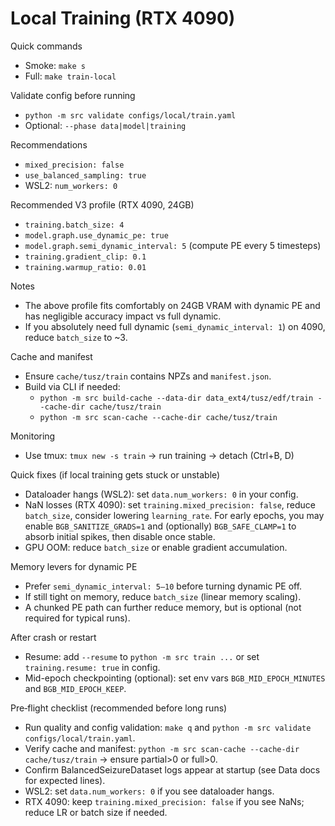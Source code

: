 # Local Training (RTX 4090)

Quick commands

- Smoke: `make s`
- Full: `make train-local`

Validate config before running

- `python -m src validate configs/local/train.yaml`
- Optional: `--phase data|model|training`

Recommendations

- `mixed_precision: false`
- `use_balanced_sampling: true`
- WSL2: `num_workers: 0`

Recommended V3 profile (RTX 4090, 24GB)

- `training.batch_size: 4`
- `model.graph.use_dynamic_pe: true`
- `model.graph.semi_dynamic_interval: 5`  (compute PE every 5 timesteps)
- `training.gradient_clip: 0.1`
- `training.warmup_ratio: 0.01`

Notes

- The above profile fits comfortably on 24GB VRAM with dynamic PE and has negligible accuracy impact vs full dynamic.
- If you absolutely need full dynamic (`semi_dynamic_interval: 1`) on 4090, reduce `batch_size` to ~3.

Cache and manifest

- Ensure `cache/tusz/train` contains NPZs and `manifest.json`.
- Build via CLI if needed:
  - `python -m src build-cache --data-dir data_ext4/tusz/edf/train --cache-dir cache/tusz/train`
  - `python -m src scan-cache --cache-dir cache/tusz/train`

Monitoring

- Use tmux: `tmux new -s train` → run training → detach (Ctrl+B, D)

Quick fixes (if local training gets stuck or unstable)

- Dataloader hangs (WSL2): set `data.num_workers: 0` in your config.
- NaN losses (RTX 4090): set `training.mixed_precision: false`, reduce `batch_size`, consider lowering `learning_rate`. For early epochs, you may enable `BGB_SANITIZE_GRADS=1` and (optionally) `BGB_SAFE_CLAMP=1` to absorb initial spikes, then disable once stable.
- GPU OOM: reduce `batch_size` or enable gradient accumulation.

Memory levers for dynamic PE

- Prefer `semi_dynamic_interval: 5–10` before turning dynamic PE off.
- If still tight on memory, reduce `batch_size` (linear memory scaling).
- A chunked PE path can further reduce memory, but is optional (not required for typical runs).

After crash or restart

- Resume: add `--resume` to `python -m src train ...` or set `training.resume: true` in config.
- Mid-epoch checkpointing (optional): set env vars `BGB_MID_EPOCH_MINUTES` and `BGB_MID_EPOCH_KEEP`.

Pre‑flight checklist (recommended before long runs)

- Run quality and config validation: `make q` and `python -m src validate configs/local/train.yaml`.
- Verify cache and manifest: `python -m src scan-cache --cache-dir cache/tusz/train` → ensure partial>0 or full>0.
- Confirm BalancedSeizureDataset logs appear at startup (see Data docs for expected lines).
- WSL2: set `data.num_workers: 0` if you see dataloader hangs.
- RTX 4090: keep `training.mixed_precision: false` if you see NaNs; reduce LR or batch size if needed.
